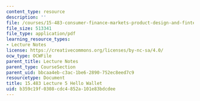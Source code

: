 ```yaml
---
content_type: resource
description: ''
file: /courses/15-483-consumer-finance-markets-product-design-and-fintech-spring-2018/b359c19f0308cdc4852a101e83bdcdee_MIT15_483S18_L05.pdf
file_size: 513341
file_type: application/pdf
learning_resource_types:
- Lecture Notes
license: https://creativecommons.org/licenses/by-nc-sa/4.0/
ocw_type: OCWFile
parent_title: Lecture Notes
parent_type: CourseSection
parent_uid: bbcaa4eb-c3ac-1be6-2890-752ec8eed7c9
resourcetype: Document
title: 15.483 Lecture 5 Hello Wallet
uid: b359c19f-0308-cdc4-852a-101e83bdcdee
---
```

